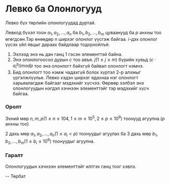 Левко ба Олонлогууд
===================

Левко бүх төрлийн олонлогуудад дуртай.

Левкод бүхэл тоон $a_1,a_2,... ,a_n$ ба $b_1,b_2,... ,b_m$ цуваанууд ба $p$ анхны тоо өгөгдсөн.Тэр өнөөдөр  n ширхэг олонлог үүсгэж байгаа. $i$-дэх олонлог үүсэх үйл явцыг дараах байдлаар тодорхойлъё:

1. Эхлээд энэ нь дан ганц 1 гэсэн элементтэй байна.
2. Энэ олонлогоосоо дурын $c$ тоо авъя. $j (1\le j\le m)$ бүрийн хувьд  $(c·a_i^{b_j}) mod p$ тоо энэ олонлогт байхгүй байвал олонлогт нэмнэ.
3. Бид олонлогт тоо нэмж чадахгүй болох хүртэл 2-р алхмыг үргэлжлүүлье.
Левко хэдэн ширхэг ядахнаа нэг олонлогт харьяалагдаж байгааг мэдэхийг хүсчээ. Өөрөөр хэлбэл энэ олонлогуудын нэгдэл хэчнээн элементтэйг тэр мэдэхийг хүсч байгаа.

### Оролт
Эхний мөр $n, m, p (1\le n\le 104, 1\le m\le 10^5, 2 ≤p≤10^9)$ тоонууд агуулна.($p$ анхны тоо)

2 дахь мөр  $a_1,a_2,... ,a_n (1\le a_i<p)$ тоонуудыг агуулах ба 3 дахь мөр $b_1,b_2,... ,b_m (1\le b_i\le 10^9)$ тоонуудыг агуулна.

### Гаралт
Олонлогуудын хэчнээн элементтэйг илтгэх ганц тоог хэвлэ.

-- Төрбат
